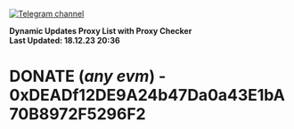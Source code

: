 [![Telegram channel](https://img.shields.io/endpoint?url=https://runkit.io/damiankrawczyk/telegram-badge/branches/master?url=https://t.me/n4z4v0d)](https://t.me/n4z4v0d) 

**Dynamic Updates Proxy List with Proxy Checker**  
**Last Updated: 18.12.23 20:36**

# DONATE (_any evm_) - 0xDEADf12DE9A24b47Da0a43E1bA70B8972F5296F2
